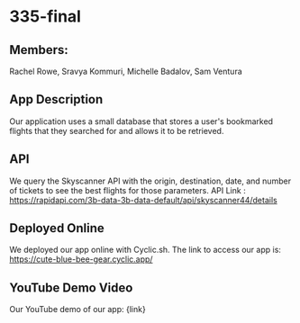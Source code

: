# 335-final

## Members:
Rachel Rowe,
Sravya Kommuri,
Michelle Badalov,
Sam Ventura

## App Description
Our application uses a small database that stores a user's bookmarked flights that they searched for and allows it to be retrieved.

## API 
We query the Skyscanner API with the origin, destination, date, and number of tickets to see the best flights for those parameters. API Link : https://rapidapi.com/3b-data-3b-data-default/api/skyscanner44/details

## Deployed Online
We deployed our app online with Cyclic.sh. The link to access our app is: https://cute-blue-bee-gear.cyclic.app/

## YouTube Demo Video
Our YouTube demo of our app: {link}
